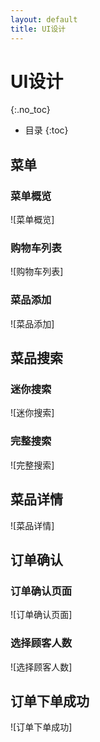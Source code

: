 ```yaml
---
layout: default
title: UI设计
---
```


# UI设计
{:.no_toc}

* 目录
{:toc}

## 菜单

### 菜单概览

![菜单概览]

### 购物车列表

![购物车列表]

### 菜品添加

![菜品添加]

## 菜品搜索

### 迷你搜索

![迷你搜索]

### 完整搜索

![完整搜索]

## 菜品详情

![菜品详情]

## 订单确认

### 订单确认页面

![订单确认页面]

### 选择顾客人数

![选择顾客人数]
## 订单下单成功

![订单下单成功]
